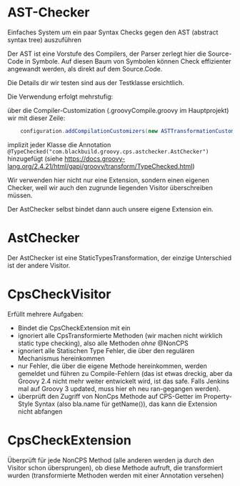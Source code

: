 AST-Checker
===========
Einfaches System um ein paar Syntax Checks gegen den AST (abstract syntax tree) auszuführen

Der AST ist eine Vorstufe des Compilers, der Parser zerlegt hier die Source-Code in Symbole. Auf diesen Baum
von Symbolen können Check effizienter angewandt werden, als direkt auf dem Source.Code.

Die Details dir wir testen sind aus der Testklasse ersichtlich.

Die Verwendung erfolgt mehrstufig:

über die Compiler-Customization (.groovyCompile.groovy im Hauptprojekt) wir mit dieser Zeile:

```groovy
    configuration.addCompilationCustomizers(new ASTTransformationCustomizer(TypeChecked, "com.blackbuild.groovy.cps.astchecker.AstChecker")) // check for CPS violations
```

implizit jeder Klasse die Annotation `@TypeChecked("com.blackbuild.groovy.cps.astchecker.AstChecker")` hinzugefügt (siehe https://docs.groovy-lang.org/2.4.21/html/gapi/groovy/transform/TypeChecked.html)

Wir verwenden hier nicht nur eine Extension, sondern einen eigenen Checker, weil wir auch den zugrunde liegenden Visitor überschreiben müssen.

Der AstChecker selbst bindet dann auch unsere eigene Extension ein.

# AstChecker
Der AstChecker ist eine StaticTypesTransformation, der einzige Unterschied ist der andere Visitor.

# CpsCheckVisitor

Erfüllt mehrere Aufgaben:

- Bindet die CpsCheckExtension mit ein
- ignoriert alle CpsTransformierte Methoden (wir machen nicht wirklich static type checking), also alle Methoden _ohne_ @NonCPS
- ignoriert alle Statischen Type Fehler, die über den regulären Mechanismus hereinkommen
- nur Fehler, die über die eigene Methode hereinkommen, werden gemeldet und führen zu Compile-Fehlern (das ist etwas dreckig, aber da Groovy 2.4 
  nicht mehr weiter entwickelt wird, ist das safe. Falls Jenkins mal auf Groovy 3 updated, muss hier eh neu ran-gegangen werden).
- überprüft den Zugriff von NonCps Methode auf CPS-Getter im Property-Style Syntax (also bla.name für getName()), das kann die Extension nicht abfangen

# CpsCheckExtension

Überprüft für jede NonCPS Method (alle anderen werden ja durch den Visitor schon übersprungen), ob diese Methode aufruft, die transformiert wurden
(transformierte Methoden werden mit einer Annotation versehen)

